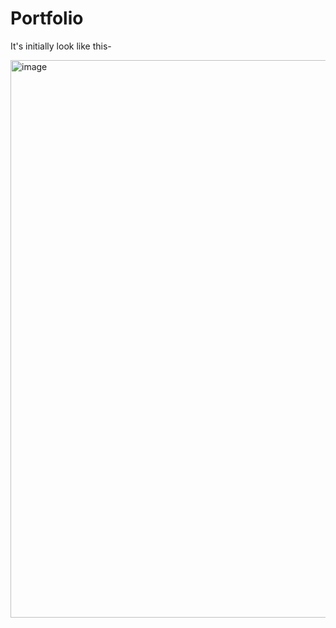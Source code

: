 # Portfolio 

It's initially look like this-

<img width="1882" height="892" alt="image" src="https://github.com/user-attachments/assets/760b6d6d-84fa-40f0-b4fd-4971ac799103" />
